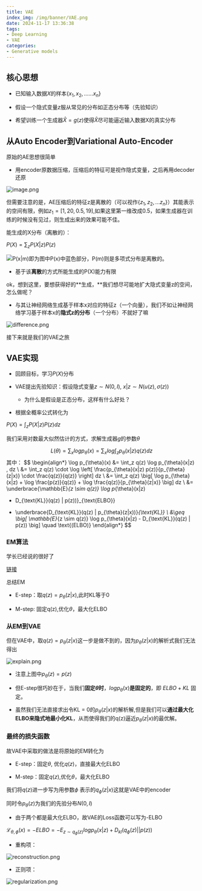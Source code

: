 ```yaml
---
title: VAE
index_img: /img/banner/VAE.png
date: 2024-11-17 13:36:38
tags:
- Deep Learning
- VAE
categories:
- Generative models
---
```


## 核心思想

- 已知输入数据$X$的样本$\{x_1, x_2, ......x_n\}$

- 假设一个隐式变量$z$服从常见的分布如正态分布等（先验知识）

- 希望训练一个生成器$\hat X = g(z)$使得$\hat X$尽可能逼近输入数据X的真实分布



## 从Auto Encoder到Variational Auto-Encoder

原始的AE思想很简单

- 用encoder原数据压缩，压缩后的特征可是视作隐式变量，之后再用decoder还原

![image.png](/img/VAE/AE.png)

但需要注意的是，AE压缩后的特征z是离散的（可以视作$\{z_1, z_2, ...z_n\}$）其能表示的空间有限，例如$z_1 = [1,20,0.5,19]$,如果这里第一维改成0.5，如果生成器在训练的时候没有见过，则生成出来的效果可能不佳。

能生成的X分布（离散的）：

$P(X) = \sum_z P(X|z)P(z)$

![P(x|m)即为图中P(x)中蓝色部分，P(m)则是多项式分布是离散的。](/img/VAE/AE_px.png)

- 基于该**离散**的方式所能生成的P(X)能力有限

ok，想到这里，要想获得好的**生成，**我们想尽可能地扩大隐式变量z的空间，怎么做呢？

- 与其让神经网络生成基于样本x对应的特征z（一个向量），我们不如让神经网络学习基于样本x的**隐式z的分布**（一个分布）不就好了嘛

![difference.png](/img/VAE/difference.png)

接下来就是我们的VAE之旅

## VAE实现

- 回顾目标，学习$P(X)$分布

- VAE提出先验知识：假设隐式变量$z \sim N (0,I)$,  $x|z \sim N(u(z), \sigma (z))$

  - 为什么是假设是正态分布，这样有什么好处？

- 根据全概率公式转化为

$P(X) = \int_z P(X|z)P(z)dz$

我们采用对数最大似然估计的方式，求解生成器$g$的参数$\theta$

$$
L(\theta) = \sum _x logp_{\theta}(x) =\sum_x log\int_z p_{\theta}(x|z)q(z)dz
$$
其中：
$$
\begin{align*}
\log p_{\theta}(x) 
&= \int_z q(z) \log p_{\theta}(x|z) \, dz \\
&= \int_z q(z) \cdot \log \left[ \frac{p_{\theta}(x|z) p(z)}{p_{\theta}(z|x)} \cdot \frac{q(z)}{q(z)} \right] dz \\
&= \int_z q(z) \big[ \log p_{\theta}(x|z) + \log \frac{p(z)}{q(z)} + \log \frac{q(z)}{p_{\theta}(z|x)} \big] dz \\
&= \underbrace{\mathbb{E}_{z \sim q(z)} \log p_{\theta}(x|z) 
- D_{\text{KL}}(q(z) \| p(z))}_{\text{ELBO}} 
+ \underbrace{D_{\text{KL}}(q(z) \| p_{\theta}(z|x))}_{\text{KL}} \\
&\geq \big[ \mathbb{E}_{z \sim q(z)} \log p_{\theta}(x|z) - D_{\text{KL}}(q(z) \| p(z)) \big] \quad \text{(ELBO)}
\end{align*}
$$

### EM算法

学长已经说的很好了

[链接]([https://xyfjason.top/blog-main/2022/08/23/EM%E7%AE%97%E6%B3%95/](https://xyfjason.top/blog-main/2022/08/23/EM%E7%AE%97%E6%B3%95/))

总结EM

- E-step：取$q(z) = p_\theta(z|x)$,此时KL等于0

- M-step: 固定q(z),优化$\theta$，最大化ELBO

### 从EM到VAE

但在VAE中，取$q(z) = p_\theta(z|x)$这一步是做不到的，因为$p_\theta(z|x)$的解析式我们无法得出

![explain.png](/img/VAE/gpt.png)

- 注意上图中$p_{\theta}(z) = p(z)$

- 但E-step很巧妙在于，当我们**固定$\theta$时**，$logp_{\theta }(x)$**是固定的**，即 $ELBO + KL$ 固定。

- 虽然我们无法直接求出令KL = 0的$p_\theta(z|x)$的解析解,但是我们可以**通过最大化ELBO来隐式地最小化KL**，从而使得我们的q(z)逼近$p_\theta(z|x)$的最优解。

### 最终的损失函数

故VAE中采取的做法是将原始的EM转化为

- E-step：固定$\theta$,  优化$q(z)$，直接最大化ELBO

- M-step：固定$q(z)$,优化$\theta$，最大化ELBO

我们将$q(z)$进一步写为用参数$\phi$ 表示的$q_{\phi} (z|x)$这就是VAE中的encoder

同时令$p_{\theta}(z)$为我们的先验分布$N(0,I)$

- 由于两个都是最大化ELBO，故VAE的Loss函数可以写为-ELBO

$\mathcal{L}_{\theta, \phi}(x)= -ELBO = -E_{z\sim q_{\phi}(z)} logp_{\theta}(x|z) + D_{kl}(q_{\phi}(z)||p(z))$

- 重构项：

![reconstruction.png](/img/VAE/reconstruct.png)

- 正则项：

![regularization.png](/img/VAE/regular.png)



